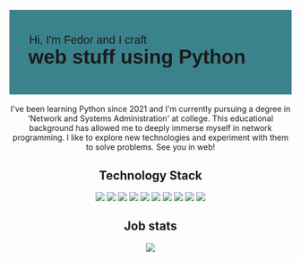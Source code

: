 <p align="center">
 
</p align="center">
<img src="https://github.com/leabrun/leabrun/blob/main/images/header.png" />

<p align="center">
    I've been learning Python since 2021 and I'm currently pursuing a degree in 'Network and Systems Administration' at college. This educational background has allowed me to deeply immerse myself in network programming. I like to explore new technologies and experiment with them to solve problems. See you in web!
</p align="center">

<h2 align="center">Technology Stack</h2>

<p align="center">
    <img src="https://img.shields.io/badge/Python-3776AB?style=for-the-badge&logo=python&logoColor=white"/>
    <img src="https://img.shields.io/badge/Django-092E20?style=for-the-badge&logo=django&logoColor=white"/>
    <img src="https://img.shields.io/badge/aiogram-2CA5E0?style=for-the-badge&logo=python&logoColor=white"/>
    <img src="https://img.shields.io/badge/Celery-2CA043?style=for-the-badge&logo=celery&logoColor=white"/>
    <img src="https://img.shields.io/badge/PostgreSQL-336791?style=for-the-badge&logo=postgresql&logoColor=white"/>
    <img src="https://img.shields.io/badge/MySQL-4479A1?style=for-the-badge&logo"/>
    <img src="https://img.shields.io/badge/Redis-DC382D?style=for-the-badge&logo=redis&logoColor=white"/>
    <img src="https://img.shields.io/badge/Docker-2496ED?style=for-the-badge&logo=docker&logoColor=white"/>
    <img src="https://img.shields.io/badge/Git-F05032?style=for-the-badge&logo=git&logoColor=white"/>
    <img src="https://img.shields.io/badge/GitHub-181717?style=for-the-badge&logo=github&logoColor=white"/>
</p>

<h2 align="center">Job stats</h2>
<p align="center">
    <img src="https://leetcode-stats-six.vercel.app/api?username=leabrun&theme=dark"/>
</p>